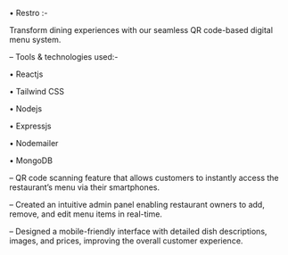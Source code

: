 • Restro :-

Transform dining experiences with our seamless QR code-based digital menu system.

– Tools & technologies used:-

  • Reactjs
  
  • Tailwind CSS
  
  • Nodejs
  
  • Expressjs
  
  • Nodemailer
  
  • MongoDB
  
– QR code scanning feature that allows customers to instantly access the restaurant’s menu
  via their smartphones.

– Created an intuitive admin panel enabling restaurant owners to add, remove, and edit menu
  items in real-time.

– Designed a mobile-friendly interface with detailed dish descriptions, images, and prices,
  improving the overall customer experience.
